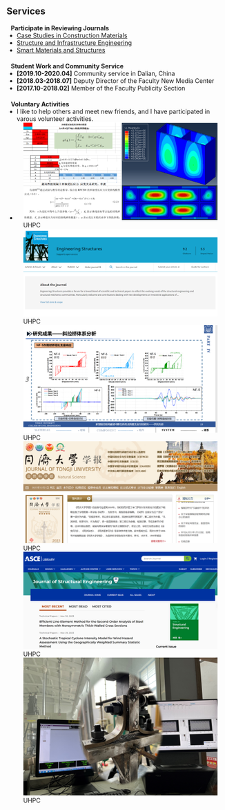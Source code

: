 ## Services
<!-- 
<h4 style="margin:0 10px 0;">Conference Reviewers</h4>

<ul style="margin:0 0 5px;">
  <li><a href="http://cvpr2023.thecvf.com/"><autocolor>IEEE/CVF Conference on Computer Vision and Pattern Recognition (CVPR) 2021-2023</autocolor></a></li>
  <li><a href="http://iccv2021.thecvf.com/"><autocolor>IEEE/CVF International Conference on Computer Vision (ICCV) 2021</autocolor></a></li>
  <li><a href="https://eccv2022.ecva.net/"><autocolor>European Conference on Computer Vision (ECCV) 2022</autocolor></a></li>
</ul> -->

<h4 style="margin:0 10px 0;">Participate in Reviewing Journals</h4>

<ul style="margin:0 0 20px;">
  <li><a href="https://www.sciencedirect.com/journal/case-studies-in-construction-materials" target="_blank"> Case Studies in Construction Materials </a></li>
  <li><a href="https://www.tandfonline.com/journals/nsie20" target="_blank"> Structure and Infrastructure Engineering </a></li>
  <li><a href="https://iopscience.iop.org/journal/0964-1726" target="_blank"> Smart Materials and Structures </a></li>
</ul>

<h4 style="margin:0 10px 0;">Student Work and Community Service</h4>

<ul style="margin:0 0 20px;">
  <li><strong>[2019.10-2020.04]</strong> <a>Community service</a> in Dalian, China</li> 
  <li><strong>[2018.03-2018.07]</strong> Deputy Director of<a> the Faculty New Media Center</a></li>
  <li><strong>[2017.10-2018.02]</strong> Member of<a> the Faculty Publicity Section </a></li>
  <!-- <li><strong>[2021-2022]</strong> Chair of the <a href="https://nyu-medicine-cssa.github.io" target="_blank"> Chinese Student and Scholar Association (CSSA)</a> at Grossman School of Medicine, New York University</li> -->
</ul>

<h4 style="margin:0 10px 0;">Voluntary Activities</h4>

<ul style="margin:0 0 20px;">
  <li>I like to help others and meet new friends, and I have participated in varous volunteer activities.</li>
  <li>
  <div class="pub-row">
    <div class="col-sm-3 abbr" style="position: relative;padding-right: 15px;padding-left: 15px;">
      <img src="assets/img/UHPC_cover.jpg" class="teaser img-fluid z-depth-1">
      <abbr class="badge">UHPC</abbr>
    </div>
    <div class="col-sm-3 abbr" style="position: relative;padding-right: 15px;padding-left: 15px;">
      <img src="assets/img/[1]_cover.jpg" class="teaser img-fluid z-depth-1">
      <abbr class="badge">UHPC</abbr>
      <br>
    </div> 
    <div class="col-sm-3 abbr" style="position: relative;padding-right: 15px;padding-left: 15px;">
      <img src="assets/img/[2]_cover.jpg" class="teaser img-fluid z-depth-1">
      <abbr class="badge">UHPC</abbr>
    </div>
    <div class="col-sm-3 abbr" style="position: relative;padding-right: 15px;padding-left: 15px;">
      <img src="assets/img/[3]_cover.jpg" class="teaser img-fluid z-depth-1">
      <abbr class="badge">UHPC</abbr>
      <br>
    </div> 
    <div class="col-sm-3 abbr" style="position: relative;padding-right: 15px;padding-left: 15px;">
      <img src="assets/img/[4]_cover.jpg" class="teaser img-fluid z-depth-1">
      <abbr class="badge">UHPC</abbr>
    </div>
    <div class="col-sm-3 abbr" style="position: relative;padding-right: 15px;padding-left: 15px;">
      <img src="assets/img/[5]_cover.jpg" class="teaser img-fluid z-depth-1">
      <abbr class="badge">UHPC</abbr>
    </div>   


    
     
  </div>
  </li>
  
</ul>


